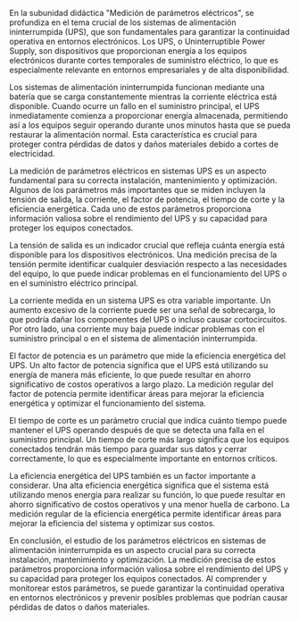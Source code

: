 En la subunidad didáctica "Medición de parámetros eléctricos", se profundiza en el tema crucial de los sistemas de alimentación ininterrumpida (UPS), que son fundamentales para garantizar la continuidad operativa en entornos electrónicos. Los UPS, o Uninterruptible Power Supply, son dispositivos que proporcionan energía a los equipos electrónicos durante cortes temporales de suministro eléctrico, lo que es especialmente relevante en entornos empresariales y de alta disponibilidad.

Los sistemas de alimentación ininterrumpida funcionan mediante una batería que se carga constantemente mientras la corriente eléctrica está disponible. Cuando ocurre un fallo en el suministro principal, el UPS inmediatamente comienza a proporcionar energía almacenada, permitiendo así a los equipos seguir operando durante unos minutos hasta que se pueda restaurar la alimentación normal. Esta característica es crucial para proteger contra pérdidas de datos y daños materiales debido a cortes de electricidad.

La medición de parámetros eléctricos en sistemas UPS es un aspecto fundamental para su correcta instalación, mantenimiento y optimización. Algunos de los parámetros más importantes que se miden incluyen la tensión de salida, la corriente, el factor de potencia, el tiempo de corte y la eficiencia energética. Cada uno de estos parámetros proporciona información valiosa sobre el rendimiento del UPS y su capacidad para proteger los equipos conectados.

La tensión de salida es un indicador crucial que refleja cuánta energía está disponible para los dispositivos electrónicos. Una medición precisa de la tensión permite identificar cualquier desviación respecto a las necesidades del equipo, lo que puede indicar problemas en el funcionamiento del UPS o en el suministro eléctrico principal.

La corriente medida en un sistema UPS es otra variable importante. Un aumento excesivo de la corriente puede ser una señal de sobrecarga, lo que podría dañar los componentes del UPS o incluso causar cortocircuitos. Por otro lado, una corriente muy baja puede indicar problemas con el suministro principal o en el sistema de alimentación ininterrumpida.

El factor de potencia es un parámetro que mide la eficiencia energética del UPS. Un alto factor de potencia significa que el UPS está utilizando su energía de manera más eficiente, lo que puede resultar en ahorro significativo de costos operativos a largo plazo. La medición regular del factor de potencia permite identificar áreas para mejorar la eficiencia energética y optimizar el funcionamiento del sistema.

El tiempo de corte es un parámetro crucial que indica cuánto tiempo puede mantener el UPS operando después de que se detecta una falla en el suministro principal. Un tiempo de corte más largo significa que los equipos conectados tendrán más tiempo para guardar sus datos y cerrar correctamente, lo que es especialmente importante en entornos críticos.

La eficiencia energética del UPS también es un factor importante a considerar. Una alta eficiencia energética significa que el sistema está utilizando menos energía para realizar su función, lo que puede resultar en ahorro significativo de costos operativos y una menor huella de carbono. La medición regular de la eficiencia energética permite identificar áreas para mejorar la eficiencia del sistema y optimizar sus costos.

En conclusión, el estudio de los parámetros eléctricos en sistemas de alimentación ininterrumpida es un aspecto crucial para su correcta instalación, mantenimiento y optimización. La medición precisa de estos parámetros proporciona información valiosa sobre el rendimiento del UPS y su capacidad para proteger los equipos conectados. Al comprender y monitorear estos parámetros, se puede garantizar la continuidad operativa en entornos electrónicos y prevenir posibles problemas que podrían causar pérdidas de datos o daños materiales.
